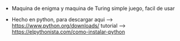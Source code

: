 - Maquina de enigma y maquina de Turing simple juego, facil de usar

- Hecho en python, para descargar aqui --> https://www.python.org/downloads/
                              tutorial --> https://elpythonista.com/como-instalar-python
  
